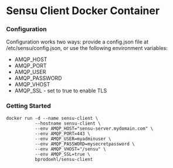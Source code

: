 # Sensu Client Docker Container

### Configuration
Configuration works two ways: provide a config.json file at /etc/sensu/config.json,
or use the following environment variables:

 * AMQP_HOST
 * AMQP_PORT
 * AMQP_USER
 * AMQP_PASSWORD
 * AMQP_VHOST
 * AMQP_SSL - set to true to enable TLS

### Getting Started
```
docker run -d --name sensu-client \
           --hostname sensu-client \
           --env AMQP_HOST="sensu-server.mydomain.com" \
           --env AMQP_PORT=443 \
           --env AMQP_USER=myadminuser \
           --env AMQP_PASSWORD=mysecretpassword \
           --env AMQP_VHOST="/sensu" \
           --env AMQP_SSL=true \
           bprodoehl/sensu-client
```
